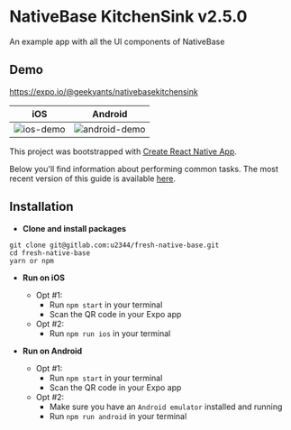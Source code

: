 # NativeBase KitchenSink v2.5.0
An example app with all the UI components of NativeBase

## Demo

https://expo.io/@geekyants/nativebasekitchensink

iOS | Android
 :--:| :-----:
 ![ios-demo](https://github.com/GeekyAnts/NativeBase-KitchenSink/raw/master/screenshots/iOS.gif) | ![android-demo](https://github.com/GeekyAnts/NativeBase-KitchenSink/raw/master/screenshots/Android.gif)

This project was bootstrapped with [Create React Native App](https://github.com/react-community/create-react-native-app).

Below you'll find information about performing common tasks. The most recent version of this guide is available [here](https://github.com/react-community/create-react-native-app/blob/master/react-native-scripts/template/README.md).

## Installation

*	**Clone and install packages**
```
git clone git@gitlab.com:u2344/fresh-native-base.git
cd fresh-native-base
yarn or npm
```

*	**Run on iOS**
	*	Opt #1:
		*	Run `npm start` in your terminal
		*	Scan the QR code in your Expo app
	*	Opt #2:
		*	Run `npm run ios` in your terminal


*	**Run on Android**
	*	Opt #1:
		*	Run `npm start` in your terminal
		*	Scan the QR code in your Expo app
	*	Opt #2:
		*	Make sure you have an `Android emulator` installed and running
		*	Run `npm run android` in your terminal
